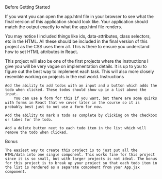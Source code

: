 Before Getting Started

If you want you can open the app.html file in your browser to see what the final version of this application should look like. Your application should match the output exactly to what the app.html file renders.

You may notice I included things like ids, data-attributes, class selectors, etc in the HTML. All these should be included in the final version of this project as the CSS uses them all. This is there to ensure you understand how to set HTML attributes in React.

This project will also be one of the first projects where the instructions I give you will be very vague on implementation details. It is up to you to figure out the best way to implement each task. This will also more closely resemble working on projects in the real world.
Instructions

    Add the ability to add todos with an input and a button which adds the todo when clicked. These todos should show up in a list above the input.
        You can use a form for this if you want, but there are some quirks with forms in React that we cover later in the course so it is probably best just to not use a form for now.

    Add the ability to mark a todo as complete by clicking on the checkbox or label for the todo.

    Add a delete button next to each todo item in the list which will remove the todo when clicked.

Bonus

    The easiest way to create this project is to just put all the HTML/data into one single component. This works fine for this project since it is so small, but with larger projects is not ideal. The bonus for this project is to break up your project so that each todo item in the list is rendered as a separate component from your App.jsx component.

